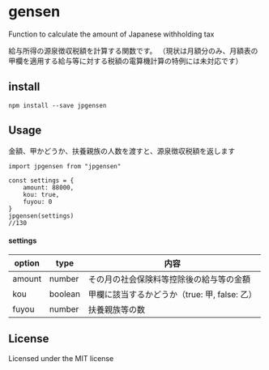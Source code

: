 # gensen

Function to calculate the amount of Japanese withholding tax

給与所得の源泉徴収税額を計算する関数です。
（現状は月額分のみ、月額表の甲欄を適用する給与等に対する税額の電算機計算の特例には未対応です）



## install

```
npm install --save jpgensen
```



## Usage

金額、甲かどうか、扶養親族の人数を渡すと、源泉徴収税額を返します

```
import jpgensen from "jpgensen"

const settings = {
	amount: 88000,
	kou: true,
	fuyou: 0
}
jpgensen(settings)
//130
```

#### settings

| option | type    | 内容                                          |
| ------ | ------- | --------------------------------------------- |
| amount | number  | その月の社会保険料等控除後の給与等の金額      |
| kou    | boolean | 甲欄に該当するかどうか（true: 甲, false: 乙） |
| fuyou  | number  | 扶養親族等の数                                |



## License

Licensed under the MIT license